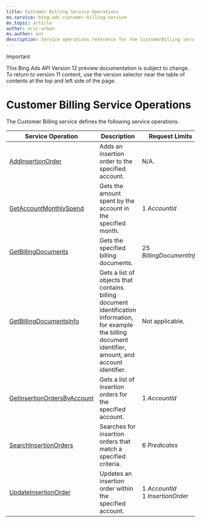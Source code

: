 ```yaml
---
title: Customer Billing Service Operations
ms.service: bing-ads-customer-billing-service
ms.topic: article
author: eric-urban
ms.author: eur
description: Service operations reference for the CustomerBilling service.
---
```

> [!IMPORTANT]
> This Bing Ads API Version 12 preview documentation is subject to change. To return to version 11 content, use the version selector near the table of contents at the top and left side of the page.

# Customer Billing Service Operations
The Customer Billing service defines the following service operations.

|Service Operation|Description|Request Limits|
|---|---|---|
|[AddInsertionOrder](addinsertionorder.md)|Adds an insertion order to the specified account.|N/A.|
|[GetAccountMonthlySpend](getaccountmonthlyspend.md)|Gets the amount spent by the account in the specified month.|1 *AccountId*|
|[GetBillingDocuments](getbillingdocuments.md)|Gets the specified billing documents.|25 *BillingDocumentInfo*|
|[GetBillingDocumentsInfo](getbillingdocumentsinfo.md)|Gets a list of objects that contains billing document identification information, for example the billing document identifier, amount, and account identifier.|Not applicable.|
|[GetInsertionOrdersByAccount](getinsertionordersbyaccount.md)|Gets a list of insertion orders for the specified account.|1 *AccountId*|
|[SearchInsertionOrders](searchinsertionorders.md)|Searches for insertion orders that match a specified criteria.|6 *Predicates*|
|[UpdateInsertionOrder](updateinsertionorder.md)|Updates an insertion order within the specified account.|1 *AccountId*<br/>1 *InsertionOrder*|
